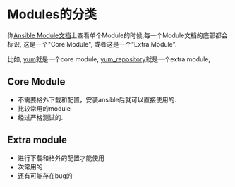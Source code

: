 # Modules的分类

你[Ansible Module文档](http://docs.ansible.com/ansible/modules_by_category.html)上查看单个Module的时候,每一个Module文档的底部都会标识, 这是一个"Core Module", 或者这是一个"Extra Module".

比如, [yum](http://docs.ansible.com/ansible/yum_module.html)就是一个core module, [yum_repository](http://docs.ansible.com/ansible/yum_repository_module.html)就是一个extra module,

## Core Module

* 不需要格外下载和配置，安装ansible后就可以直接使用的.
* 比较常用的module
* 经过严格测试的.

## Extra module

* 进行下载和格外的配置才能使用
* 次常用的
* 还有可能存在bug的




